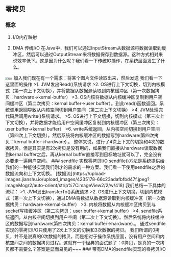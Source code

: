 ## 零拷贝

### 概念

1. I/O内存映射

2. DMA
  传统I/O
  在Java中，我们可以通过InputStream从数据源将数据读取到缓冲区，然后可以通过OutputStream来将数据保存到数据源。这种方式相对来说效率低下。这是因为什么呢？我们看一下传统IO操作，在系统层面发生了什么。
  <img src="https://img-blog.csdn.net/20180122133411574?watermark/2/text/aHR0cDovL2Jsb2cuY3Nkbi5uZXQvdTAxMzA5NjA4OA==/font/5a6L5L2T/fontsize/400/fill/I0JBQkFCMA==/dissolve/70/gravity/SouthEast" alt="图片" style="zoom:50%;" />
加入我们现在有一个需求：将某个图片文件读取出来，然后发送
我们看一下这里面的操作
>1. JVM发出Read()系统请求
>2. OS进行上下文切换，切到内核模式（第一次上下文切换），并将数据从数据源读取到内核缓冲区（第一次数据拷贝：hardware->kernal-buffer）
>3. OS内核将数据从内核缓冲区复制到用户空间缓冲区（第二次拷贝：kernal buffer->user buffer）。到此read()函数返回。系统调用返回导致从内核空间切到用户空间（第二次上下文切换）
>4. JVM处理完代码后调用write()系统请求。
>5. OS进行上下文切换，切到内核模式（第三次上下文切换），并将数据才能给用户空间缓冲区复制到内核缓冲区（第三次拷贝：user buffer->kernal buffer）
>6. write系统返回，从内核空间切换到用户空间（第四次上下文切换）。然后系统将内核缓冲区的数据写到hardware(第四次拷贝：kernal buffer->hardware).。
整体来说，进行了4次上下文的切换和4次的数据拷贝。但是其实是有2次拷贝是没有用的，如果我们直接从hardware读取数据到kernal buffer之后，再从kernal buffer直接写到目标地址就可以了，完全没有必要走一遍用户空间。
### sendfile 实现零拷贝I/O
sendfile()方法是系统提供给我们的一种能够实现我们刚才的需求的一种方案。我们看一下使用sendfile之后的数据流向和上下文切换。
[数据流](https://upload-images.jianshu.io/upload_images/4235178-66c23adafbfbd47f.jpeg?imageMogr2/auto-orient/strip%7CimageView2/2/w/418)
我们总结一下具体的流程：
>1. JVM发出transferTo()系统请求
>2. OS进行上下文切换，切到内核模式（第一次上下文切换），通过DMA将数据从数据源读取到内核缓冲区（第一次数据拷贝：hardware->kernal-buffer）
>3. 内核将数据从内核缓冲区拷贝到与socket写核缓冲区（第二次拷贝：user buffer->kernal buffer）
>4. sendfile系统返回，从内核空间切换到用户空间（第二次上下文切换）。然后系统将内核缓冲区的数据写到hardware(第四次拷贝：kernal buffer->hardware).。
通过sendfile实现的零拷贝I/O只使用了2次上下文的切换和3次数据的拷贝。
我们所谓的0拷贝，并不是说真的0次数据的拷贝，而是相对于操作系统层面，没有用户空间和内核空间之间的数据拷贝过程。这就有一个经典的面试题了：0拷贝，是真的一次拷贝都不需要么？答案是显而易见的~~~
### 带有DMA的sendfile实现的零拷贝I/O
